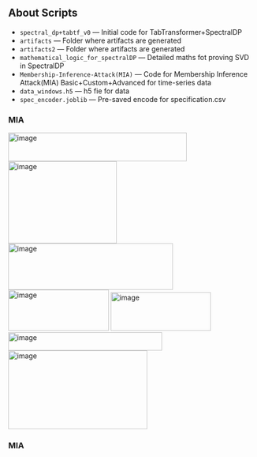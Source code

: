 ## About Scripts

* `spectral_dp+tabtf_v0` — Initial code for TabTransformer+SpectralDP
* `artifacts` — Folder where artifacts are generated
* `artifacts2` — Folder where artifacts are generated
* `mathematical_logic_for_spectralDP` — Detailed maths fot proving SVD in SpectralDP
* `Membership-Inference-Attack(MIA)` — Code for Membership Inference Attack(MIA) Basic+Custom+Advanced for time-series data
* `data_windows.h5` — h5 fie for data
* `spec_encoder.joblib` — Pre-saved encode for specification.csv


### MIA
<img width="362" height="58" alt="image" src="https://github.com/user-attachments/assets/4a17b3a1-bbf3-4bdb-9ea7-ee3ab89f2fed" />
<img width="220" height="166" alt="image" src="https://github.com/user-attachments/assets/fc6856da-546c-45cf-852a-b750040890d9" />
<img width="334" height="94" alt="image" src="https://github.com/user-attachments/assets/db630c4e-80f6-4538-b424-7cdea0f7ab58" />
<img width="204" height="83" alt="image" src="https://github.com/user-attachments/assets/06b99139-75a1-4b4a-9557-d5bad0021ec7" />
<img width="203" height="78" alt="image" src="https://github.com/user-attachments/assets/d3f20392-4fb1-4dac-b732-4db6fecc92f5" />
<img width="312" height="37" alt="image" src="https://github.com/user-attachments/assets/f7b1e683-8bfc-4375-bd2b-c506decf6c1b" />
<img width="282" height="159" alt="image" src="https://github.com/user-attachments/assets/8306efdd-7e06-4bef-9bc5-dfaa635717b3" />

### MIA
